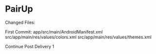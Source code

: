 # PairUp


Changed Files:


First Commit:
app/src/main/AndroidManifest.xml
src/app/main/res/values/colors.xml
src/app/main/res/values/themes.xml


Continue Post Delivery 1
